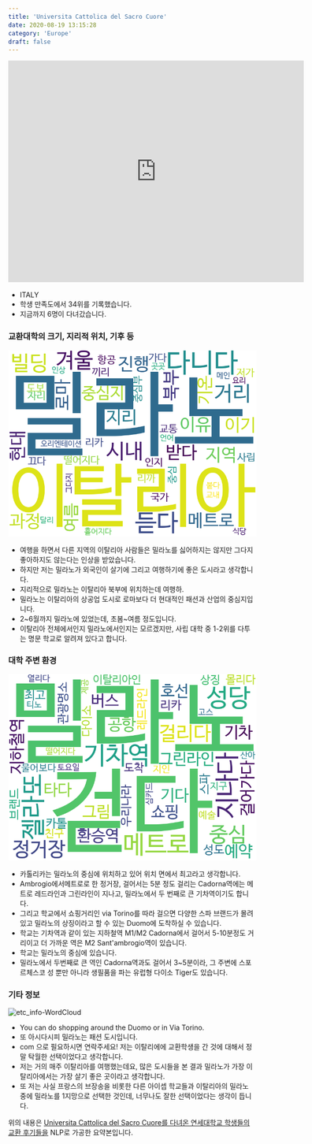 ```yaml
---
title: 'Universita Cattolica del Sacro Cuore'
date: 2020-08-19 13:15:28
category: 'Europe'
draft: false
---
```


<iframe
width="600"
height="450"
frameborder="0" style="border:0"
src="https://www.google.com/maps/embed/v1/place?key=AIzaSyC9e1AME-pVmWC4hBpFdu5S4dKzyepa3HQ&q=Universita+Cattolica+del+Sacro+Cuore&center=45.4621325,9.1771785&zoom=14" allowfullscreen>
</iframe>


* ITALY
* 학생 만족도에서 34위를 기록했습니다.
* 지금까지 6명이 다녀갔습니다. 

### 교환대학의 크기, 지리적 위치, 기후 등

![gen_info-WordCloud](../univ_wordclouds_okt/gen_info/IT000003_gen_info_okt.png)

* 여행을 하면서 다른 지역의 이탈리아 사람들은 밀라노를 싫어하지는 않지만 그다지 좋아하지도 않는다는 인상을 받았습니다.
* 하지만 저는 밀라노가 외국인이 살기에 그리고 여행하기에 좋은 도시라고 생각합니다.
* 지리적으로 밀라노는 이탈리아 북부에 위치하는데 여행하.
* 밀라노는 이탈리아의 상공업 도시로 로마보다 더 현대적인 패션과 산업의 중심지입니다.
* 2~6월까지 밀라노에 있었는데, 초봄~여름 정도입니다.
* 이탈리아 전체에서인지 밀라노에서인지는 모르겠지만, 사립 대학 중 1-2위를 다투는 명문 학교로 알려져 있다고 합니다.


### 대학 주변 환경

![env_info-WordCloud](../univ_wordclouds_okt/env_info/IT000003_env_info_okt.png)

* 카톨리카는 밀라노의 중심에 위치하고 있어 위치 면에서 최고라고 생각합니다.
* Ambrogio에서메트로로 한 정거장, 걸어서는 5분 정도 걸리는 Cadorna역에는 메트로 레드라인과 그린라인이 지나고, 밀라노에서 두 번째로 큰 기차역이기도 합니다.
* 그리고 학교에서 쇼핑거리인 via Torino를 따라 걸으면 다양한 스파 브랜드가 몰려있고 밀라노의 상징이라고 할 수 있는 Duomo에 도착하실 수 있습니다.
* 학교는 기차역과 같이 있는 지하철역 M1/M2 Cadorna에서 걸어서 5-10분정도 거리이고 더 가까운 역은 M2 Sant'ambrogio역이 있습니다.
* 학교는 밀라노의 중심에 있습니다.
* 밀라노에서 두번째로 큰 역인 Cadorna역과도 걸어서 3~5분이라, 그 주변에 스포르체스코 성 뿐만 아니라 생필품을 파는 유럽형 다이소 Tiger도 있습니다.


### 기타 정보

![etc_info-WordCloud](../univ_wordclouds_okt/etc_info/IT000003_etc_info_okt.png)

* You can do shopping around the Duomo or in Via Torino.
* 또 아시다시피 밀라노는 패션 도시입니다.
* com 으로 필요하시면 연락주세요! 저는 이탈리에에 교환학생을 간 것에 대해서 정말 탁월한 선택이었다고 생각합니다.
* 저는 거의 매주 이탈리아를 여행했는데요, 많은 도시들을 본 결과 밀라노가 가장 이탈리아에서는 가장 살기 좋은 곳이라고 생각합니다.
* 또 저는 사실 프랑스의 브장송을 비롯한 다른 아이셉 학교들과 이탈리아의 밀라노 중에 밀라노를 1지망으로 선택한 것인데, 너무나도 잘한 선택이었다는 생각이 듭니다.


위의 내용은 [Universita Cattolica del Sacro Cuore를 다녀온 연세대학교 학생들의 교환 후기들을](http://oia.yonsei.ac.kr/partner/expReport.asp?ucode=IT000003&bgbn=A) NLP로 가공한 요약본입니다. 
